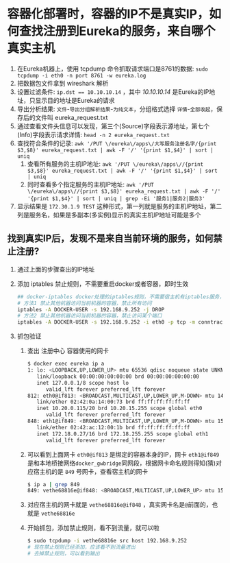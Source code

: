 # 容器化部署时，容器的IP不是真实IP，如何查找注册到Eureka的服务，来自哪个真实主机

1. 在Eureka机器上，使用 tcpdump 命令抓取请求端口是8761的数据: `sudo tcpdump -i eth0 -n port 8761 -w eureka.log`
2. 把数据包文件拿到 wireshark 解析
3. 设置过滤条件: `ip.dst == 10.10.10.14` ，其中 *10.10.10.14* 是Eureka的IP地址，只显示目的地址是Eureka的请求
4. 导出分析结果: `文件`-`导出分组解析结果`-`为纯文本`，分组格式选择 `详情`-`全部收起`，保存后的文件叫 eureka_request.txt
5. 通过查看文件头信息可以发现，第三个(Source)字段表示源地址，第七个(Info)字段表示请求详情: `head -n 2 eureka_request.txt`
6. 查找符合条件的记录: `awk '/PUT \/eureka\/apps\/大写服务注册名字/{print $3,$8}' eureka_request.txt | awk -F '/' '{print $1,$4}' | sort | uniq`
   1. 查看所有服务的主机IP地址: `awk '/PUT \/eureka\/apps\//{print $3,$8}' eureka_request.txt | awk -F '/' '{print $1,$4}' | sort | uniq`
   2. 同时查看多个指定服务的主机IP地址: `awk '/PUT \/eureka\/apps\//{print $3,$8}' eureka_request.txt | awk -F '/' '{print $1,$4}' | sort | uniq | grep -Ei '服务1|服务2|服务3'`
7. 显示结果是 `172.30.1.9 TEST` 这种形式，第一列就是服务的主机IP地址，第二列是服务名，如果是多副本(多实例)显示的真实主机IP地址可能是多个

## 找到真实IP后，发现不是来自当前环境的服务，如何禁止注册?

1. 通过上面的步骤查出的IP地址
2. 添加 iptables 禁止规则，不需要重启docker或者容器，即时生效

   ```bash
   ## docker-iptables docker处理的iptables规则，不需要宿主机有iptables服务，用法相同. 删除使用 -D
   # 方法1 禁止其他机器访问当前机器的容器，禁止所有访问
   iptables -A DOCKER-USER -s 192.168.9.252 -j DROP
   # 方法2 禁止其他机器访问当前机器的容器，禁止访问某个端口
   iptables -A DOCKER-USER -s 192.168.9.252 -i eth0 -p tcp -m conntrack --ctorigdstport 8761 -j DROP
   ```

3. 抓包验证

   1. 查出 注册中心 容器使用的网卡

      ```bash
      $ docker exec eureka ip a
      1: lo: <LOOPBACK,UP,LOWER_UP> mtu 65536 qdisc noqueue state UNKNOWN qlen 1000
         link/loopback 00:00:00:00:00:00 brd 00:00:00:00:00:00
         inet 127.0.0.1/8 scope host lo
            valid_lft forever preferred_lft forever
      812: eth0@if813: <BROADCAST,MULTICAST,UP,LOWER_UP,M-DOWN> mtu 1450 qdisc noqueue state UP 
         link/ether 02:42:0a:14:00:73 brd ff:ff:ff:ff:ff:ff
         inet 10.20.0.115/20 brd 10.20.15.255 scope global eth0
            valid_lft forever preferred_lft forever
      848: eth1@if849: <BROADCAST,MULTICAST,UP,LOWER_UP,M-DOWN> mtu 1500 qdisc noqueue state UP 
         link/ether 02:42:ac:12:00:1b brd ff:ff:ff:ff:ff:ff
         inet 172.18.0.27/16 brd 172.18.255.255 scope global eth1
            valid_lft forever preferred_lft forever
      ```

   2. 可以看到上面网卡 `eth0@if813` 是绑定的容器本身的IP，网卡 `eth1@if849` 是和本地桥接网络`docker_gwbridge`同网段，根据网卡命名规则得知(猜)对应宿主机的是 `849` 号网卡，查看宿主机的网卡

      ```bash
      $ ip a | grep 849
      849: vethe68816e@if848: <BROADCAST,MULTICAST,UP,LOWER_UP> mtu 1500 qdisc noqueue master docker_gwbridge state UP group default 
      ```

   3. 对应宿主机的网卡就是 `vethe68816e@if848` ，真实网卡名是`@`前面的，也就是 `vethe68816e`

   4. 开始抓包，添加禁止规则，看不到流量，就可以啦

      ```bash
      $ sudo tcpdump -i vethe68816e src host 192.168.9.252
      # 现在禁止规则已经添加，应该看不到流量进出
      # 去掉禁止规则，可以看到输出
      ```
